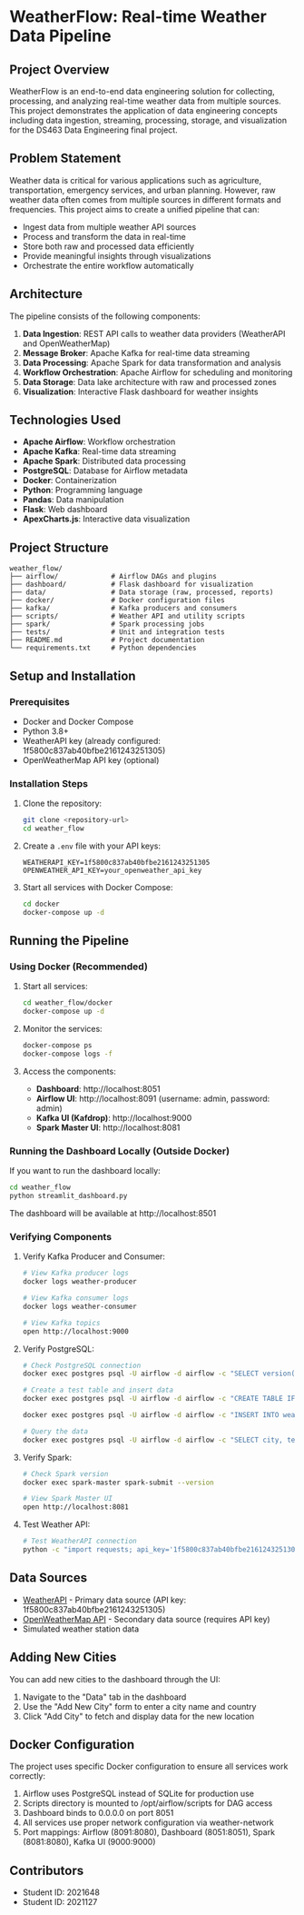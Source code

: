 # WeatherFlow: Real-time Weather Data Pipeline

## Project Overview
WeatherFlow is an end-to-end data engineering solution for collecting, processing, and analyzing real-time weather data from multiple sources. This project demonstrates the application of data engineering concepts including data ingestion, streaming, processing, storage, and visualization for the DS463 Data Engineering final project.

## Problem Statement
Weather data is critical for various applications such as agriculture, transportation, emergency services, and urban planning. However, raw weather data often comes from multiple sources in different formats and frequencies. This project aims to create a unified pipeline that can:
- Ingest data from multiple weather API sources
- Process and transform the data in real-time
- Store both raw and processed data efficiently
- Provide meaningful insights through visualizations
- Orchestrate the entire workflow automatically

## Architecture

The pipeline consists of the following components:
1. **Data Ingestion**: REST API calls to weather data providers (WeatherAPI and OpenWeatherMap)
2. **Message Broker**: Apache Kafka for real-time data streaming
3. **Data Processing**: Apache Spark for data transformation and analysis
4. **Workflow Orchestration**: Apache Airflow for scheduling and monitoring
5. **Data Storage**: Data lake architecture with raw and processed zones
6. **Visualization**: Interactive Flask dashboard for weather insights

## Technologies Used
- **Apache Airflow**: Workflow orchestration
- **Apache Kafka**: Real-time data streaming
- **Apache Spark**: Distributed data processing
- **PostgreSQL**: Database for Airflow metadata
- **Docker**: Containerization
- **Python**: Programming language
- **Pandas**: Data manipulation
- **Flask**: Web dashboard
- **ApexCharts.js**: Interactive data visualization

## Project Structure
```
weather_flow/
├── airflow/             # Airflow DAGs and plugins
├── dashboard/           # Flask dashboard for visualization
├── data/                # Data storage (raw, processed, reports)
├── docker/              # Docker configuration files
├── kafka/               # Kafka producers and consumers
├── scripts/             # Weather API and utility scripts
├── spark/               # Spark processing jobs
├── tests/               # Unit and integration tests
├── README.md            # Project documentation
└── requirements.txt     # Python dependencies
```

## Setup and Installation

### Prerequisites
- Docker and Docker Compose
- Python 3.8+
- WeatherAPI key (already configured: 1f5800c837ab40bfbe2161243251305)
- OpenWeatherMap API key (optional)

### Installation Steps

1. Clone the repository:
   ```bash
   git clone <repository-url>
   cd weather_flow
   ```

2. Create a `.env` file with your API keys:
   ```
   WEATHERAPI_KEY=1f5800c837ab40bfbe2161243251305
   OPENWEATHER_API_KEY=your_openweather_api_key
   ```

3. Start all services with Docker Compose:
   ```bash
   cd docker
   docker-compose up -d
   ```

## Running the Pipeline

### Using Docker (Recommended)

1. Start all services:
   ```bash
   cd weather_flow/docker
   docker-compose up -d
   ```

2. Monitor the services:
   ```bash
   docker-compose ps
   docker-compose logs -f
   ```

3. Access the components:
   - **Dashboard**: http://localhost:8051
   - **Airflow UI**: http://localhost:8091 (username: admin, password: admin)
   - **Kafka UI (Kafdrop)**: http://localhost:9000
   - **Spark Master UI**: http://localhost:8081

### Running the Dashboard Locally (Outside Docker)

If you want to run the dashboard locally:

```bash
cd weather_flow
python streamlit_dashboard.py
```

The dashboard will be available at http://localhost:8501

### Verifying Components

1. Verify Kafka Producer and Consumer:
   ```bash
   # View Kafka producer logs
   docker logs weather-producer
   
   # View Kafka consumer logs
   docker logs weather-consumer
   
   # View Kafka topics
   open http://localhost:9000
   ```

2. Verify PostgreSQL:
   ```bash
   # Check PostgreSQL connection
   docker exec postgres psql -U airflow -d airflow -c "SELECT version();"
   
   # Create a test table and insert data
   docker exec postgres psql -U airflow -d airflow -c "CREATE TABLE IF NOT EXISTS weather_test (id SERIAL PRIMARY KEY, city VARCHAR(100), temperature FLOAT, humidity INTEGER, timestamp TIMESTAMP DEFAULT CURRENT_TIMESTAMP);"
   
   docker exec postgres psql -U airflow -d airflow -c "INSERT INTO weather_test (city, temperature, humidity) VALUES ('London', 15.3, 48), ('Berlin', 14.3, 44), ('New York', 18.3, 81), ('Tokyo', 19.3, 94), ('Sydney', 22.5, 65);"
   
   # Query the data
   docker exec postgres psql -U airflow -d airflow -c "SELECT city, temperature, humidity FROM weather_test ORDER BY temperature DESC;"
   ```

3. Verify Spark:
   ```bash
   # Check Spark version
   docker exec spark-master spark-submit --version
   
   # View Spark Master UI
   open http://localhost:8081
   ```

4. Test Weather API:
   ```bash
   # Test WeatherAPI connection
   python -c "import requests; api_key='1f5800c837ab40bfbe2161243251305'; response = requests.get(f'http://api.weatherapi.com/v1/current.json?key={api_key}&q=London&aqi=no'); print(response.json())"
   ```

## Data Sources
- [WeatherAPI](https://www.weatherapi.com/) - Primary data source (API key: 1f5800c837ab40bfbe2161243251305)
- [OpenWeatherMap API](https://openweathermap.org/api) - Secondary data source (requires API key)
- Simulated weather station data

## Adding New Cities

You can add new cities to the dashboard through the UI:
1. Navigate to the "Data" tab in the dashboard
2. Use the "Add New City" form to enter a city name and country
3. Click "Add City" to fetch and display data for the new location

## Docker Configuration

The project uses specific Docker configuration to ensure all services work correctly:
1. Airflow uses PostgreSQL instead of SQLite for production use
2. Scripts directory is mounted to /opt/airflow/scripts for DAG access
3. Dashboard binds to 0.0.0.0 on port 8051
4. All services use proper network configuration via weather-network
5. Port mappings: Airflow (8091:8080), Dashboard (8051:8051), Spark (8081:8080), Kafka UI (9000:9000)

## Contributors
- Student ID: 2021648
- Student ID: 2021127